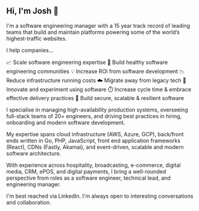 ## Hi, I'm Josh 👋

I'm a software engineering manager with a 15 year track record of leading teams that build and maintain platforms powering some of the world’s highest-traffic websites.

I help companies...

📈 Scale software engineering expertise
🤝 Build healthy software engineering communities 
💡 Increase ROI from software development
📉 Reduce infrastructure running costs
☁️ Migrate away from legacy tech
🚀 Innovate and experiment using software
⏱️ Increase cycle time & embrace effective delivery practices
🔐 Build secure, scalable & resilient software

I specialise in managing high-availability production systems, overseeing full-stack teams of 20+ engineers, and driving best practices in hiring, onboarding and modern software development.

My expertise spans cloud infrastructure (AWS, Azure, GCP), back/front ends written in Go, PHP, JavaScript, front end application frameworks (React), CDNs (Fastly, Akamai), and event-driven, scalable and modern software architecture.

With experience across hospitality, broadcasting, e-commerce, digital media, CRM, ePOS, and digital payments, I bring a well-rounded perspective from roles as a software engineer, technical lead, and engineering manager.

I'm best reached via LinkedIn. I'm always open to interesting conversations and collaboration.
